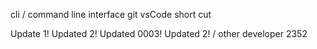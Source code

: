 cli / command line interface
git
vsCode
short cut

Update 1!
Updated 2!
Updated 0003!
Updated 2! / other developer 2352
